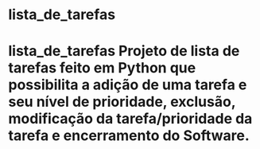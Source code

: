 # lista_de_tarefas
 # lista_de_tarefas  Projeto de lista de tarefas feito em Python que possibilita a adição de uma tarefa e seu nível de prioridade, exclusão, modificação da tarefa/prioridade da tarefa e encerramento do Software.
